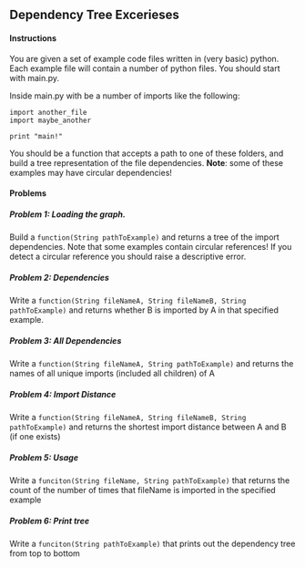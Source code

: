 ## Dependency Tree Excerieses

#### Instructions

You are given a set of example code files written in (very basic) python. Each example file will contain a number of python files. You should start with main.py.

Inside main.py with be a number of imports like the following:

```
import another_file
import maybe_another

print "main!"
```

You should be a function that accepts a path to one of these folders, and build a tree representation of the file dependencies. **Note**: some of these examples may have circular dependencies!

#### Problems

##### Problem 1: Loading the graph.

Build a `function(String pathToExample)` and returns a tree of the import dependencies. Note that some examples contain circular references! If you detect a circular reference you should raise a descriptive error.

##### Problem 2: Dependencies

Write a `function(String fileNameA, String fileNameB, String pathToExample)` and returns whether B is imported by A in that specified example.

##### Problem 3: All Dependencies

Write a `function(String fileNameA, String pathToExample)` and returns the names of all unique imports (included all children) of A

##### Problem 4: Import Distance

Write a `function(String fileNameA, String fileNameB, String pathToExample)` and returns the shortest import distance between A and B (if one exists)

##### Problem 5: Usage

Write a `funciton(String fileName, String pathToExample)` that returns the count of the number of times that fileName is imported in the specified example

##### Problem 6: Print tree


Write a `funciton(String pathToExample)` that prints out the dependency tree from top to bottom
